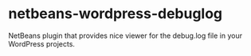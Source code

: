 # netbeans-wordpress-debuglog
NetBeans plugin that provides nice viewer for the debug.log file in your WordPress projects.
